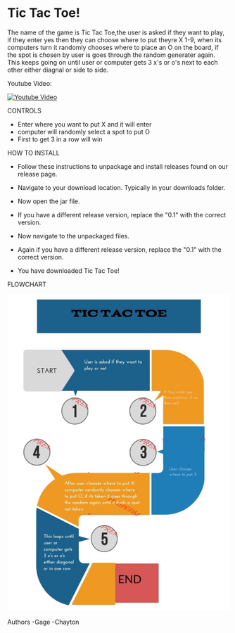 # Tic Tac Toe!





The name of the game is Tic Tac Toe,the user is asked if they want to play, if they enter yes then they can choose where to put theyre X 1-9, when its computers turn it randomly chooses where to place an O on the board, if the spot is chosen by user is goes through the random generater again. This keeps going on until user or computer gets 3 x's or o's next to each other either diagnal or side to side. 

 
Youtube Video: 

[![Youtube Video](https://img.youtube.com/vi/ujwBho8_qQE/0.jpg)](https://youtu.be/ujwBho8_qQE)




CONTROLS
- Enter where you want to put X and it will enter
- computer will randomly select a spot to put O
- First to get 3 in a row will win





HOW TO INSTALL
- Follow these instructions to unpackage and install releases found on our release page.

- Navigate to your download location. Typically in your downloads folder.

- Now open the jar file.

- If you have a different release version, replace the "0.1" with the correct version.

- Now navigate to the unpackaged files.

- Again if you have a different release version, replace the "0.1" with the correct version.

- You have downloaded Tic Tac Toe!





FLOWCHART

<img src="actual flowchart.jpg" >



Authors
-Gage
-Chayton

